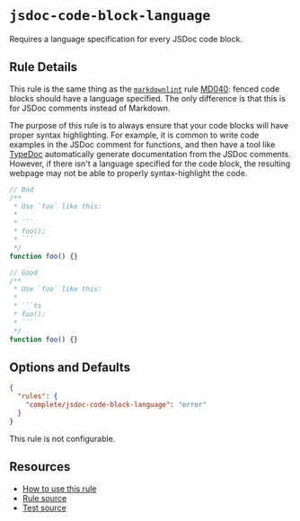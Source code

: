 # `jsdoc-code-block-language`

Requires a language specification for every JSDoc code block.

## Rule Details

This rule is the same thing as the [`markdownlint`](https://github.com/DavidAnson/markdownlint) rule [MD040](https://github.com/DavidAnson/markdownlint/blob/main/doc/Rules.md#md040): fenced code blocks should have a language specified. The only difference is that this is for JSDoc comments instead of Markdown.

The purpose of this rule is to always ensure that your code blocks will have proper syntax highlighting. For example, it is common to write code examples in the JSDoc comment for functions, and then have a tool like [TypeDoc](https://typedoc.org/) automatically generate documentation from the JSDoc comments. However, if there isn't a language specified for the code block, the resulting webpage may not be able to properly syntax-highlight the code.

````ts
// Bad
/**
 * Use `foo` like this:
 *
 * ```
 * foo();
 * ```
 */
function foo() {}

// Good
/**
 * Use `foo` like this:
 *
 * ```ts
 * foo();
 * ```
 */
function foo() {}
````

## Options and Defaults

```json
{
  "rules": {
    "complete/jsdoc-code-block-language": "error"
  }
}
```

This rule is not configurable.

## Resources

- [How to use this rule](../..)
- [Rule source](https://github.com/complete-ts/complete/blob/main/packages/eslint-plugin-complete/src/rules/jsdoc-code-block-language.ts)
- [Test source](https://github.com/complete-ts/complete/blob/main/packages/eslint-plugin-complete/tests/rules/jsdoc-code-block-language.test.ts)
